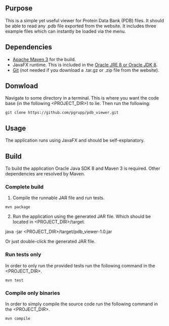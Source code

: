## Purpose

This is a simple yet useful viewer for Protein Data Bank (PDB) files. It should be able 
to read any .pdb file exported from the website. It includes three example files which 
can instantly be loaded via the menu.

## Dependencies
 - [Apache Maven 3](http://maven.apache.org/) for the build.
 - JavaFX runtime. This is included in the 
 [Oracle JRE 8 or Oracle JDK 8](http://www.oracle.com/technetwork/java/javase/downloads/jdk8-downloads-2133151.html).
 - [Git](https://git-scm.com/) (not needed if you download a .tar.gz or .zip file from the website).

## Donwload

Navigate to some directory in a terminal. This is where you want the code base (in the following <PROJECT_DIR>) to
lie. Then run the following:

`git clone https://github.com/pgrupp/pdb_viewer.git`

## Usage

The application runs using JavaFX and should be self-explanatory.

## Build

To build the application Oracle Java SDK 8 and Maven 3 is required. Other dependencies are resolved by Maven.

### Complete build
1. Compile the runnable JAR file and run tests.

`mvn package`

2. Run the application using the generated JAR file. Which should be located in <PROJECT_DIR>/target.

java -jar <PROJECT_DIR>/target/pdb_viewer-1.0.jar

Or just double-click the generated JAR file.

### Run tests only

In order to only run the provided tests run the following command in the <PROJECT_DIR>.

`mvn test`

### Compile only binaries
In order to simply compile the source code run the following command in the <PROJECT_DIR>.

`mvn compile`

